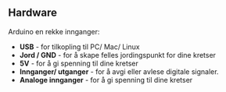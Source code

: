 ## Hardware

Arduino en rekke innganger:

* **USB** - for tilkopling til PC/ Mac/ Linux
* **Jord / GND** - for å skape felles jordingspunkt for dine kretser
* **5V** - for å gi spenning til dine kretser
* **Innganger/ utganger** - for å avgi eller avlese digitale signaler. 
* **Analoge innganger** - for å gi spenning til dine kretser
